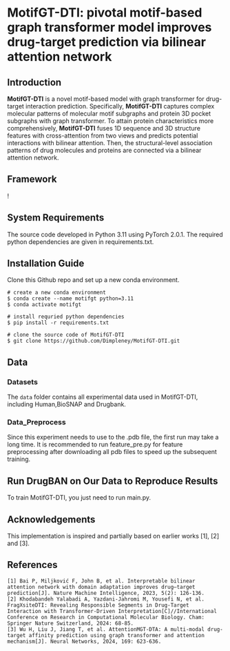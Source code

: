 # MotifGT-DTI: pivotal motif-based graph transformer model improves drug-target prediction via bilinear attention network


## Introduction
**MotifGT-DTI** is a novel motif-based model with graph transformer for drug-target interaction prediction. 
Specifically, **MotifGT-DTI** captures complex molecular patterns of molecular motif subgraphs and protein 3D pocket subgraphs with graph transformer.
To attain protein characteristics more comprehensively, **MotifGT-DTI** fuses 1D sequence and 3D structure features with cross-attention from two views 
and predicts potential interactions with bilinear attention.
Then, the structural-level association patterns of drug molecules and proteins are connected via a bilinear attention network.

## Framework
<!---[MotifGT-DTI](imgs/MotifGT-DTI.png)--->!
## System Requirements
The source code developed in Python 3.11 using PyTorch 2.0.1. 
The required python dependencies are given in requirements.txt. 

## Installation Guide
Clone this Github repo and set up a new conda environment. 
```
# create a new conda environment
$ conda create --name motifgt python=3.11
$ conda activate motifgt

# install requried python dependencies
$ pip install -r requirements.txt

# clone the source code of MotifGT-DTI
$ git clone https://github.com/Dimpleney/MotifGT-DTI.git
```


## Data
### Datasets
The `data` folder contains all experimental data used in MotifGT-DTI, including Human,BioSNAP and Drugbank.

### Data_Preprocess
Since this experiment needs to use to the .pdb file, the first run may take a long time. 
It is recommended to run feature_pre.py for feature preprocessing after downloading all pdb files to speed up the subsequent training.


## Run DrugBAN on Our Data to Reproduce Results
To train MotifGT-DTI, you just need to run main.py.



## Acknowledgements
This implementation is inspired and partially based on earlier works [1], [2] and [3].


## References
    [1] Bai P, Miljković F, John B, et al. Interpretable bilinear attention network with domain adaptation improves drug–target prediction[J]. Nature Machine Intelligence, 2023, 5(2): 126-136.
    [2] Khodabandeh Yalabadi A, Yazdani-Jahromi M, Yousefi N, et al. FragXsiteDTI: Revealing Responsible Segments in Drug-Target Interaction with Transformer-Driven Interpretation[C]//International Conference on Research in Computational Molecular Biology. Cham: Springer Nature Switzerland, 2024: 68-85.
    [3] Wu H, Liu J, Jiang T, et al. AttentionMGT-DTA: A multi-modal drug-target affinity prediction using graph transformer and attention mechanism[J]. Neural Networks, 2024, 169: 623-636.
